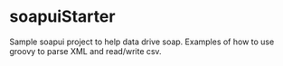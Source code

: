 soapuiStarter
=============

Sample soapui project to help data drive soap.  Examples of how to use groovy to parse XML and read/write csv.